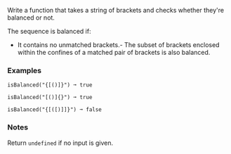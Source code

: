 
Write a function that takes a string of brackets and checks whether they're balanced or not.

The sequence is balanced if:
- It contains no unmatched brackets.- The subset of brackets enclosed within the confines of a matched pair of brackets is also balanced.
### Examples

```
isBalanced("{[()]}") ➞ true

isBalanced("[()]{}") ➞ true

isBalanced("{[([)]]}") ➞ false
```

### Notes

Return `undefined` if no input is given.
